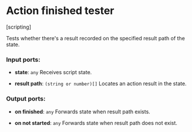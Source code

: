 # Action finished tester

[scripting]

Tests whether there's a result recorded on the specified result path of the state.

### Input ports:

* __state__: `any`
    Receives script state.



* __result path__: `(string or number)[]`
    Locates an action result in the state.



### Output ports:

* __on finished__: `any`
    Forwards state when result path exists.



* __on not started__: `any`
    Forwards state when result path does not exist.



